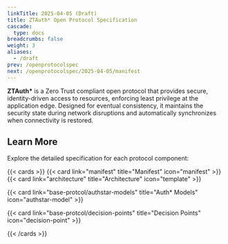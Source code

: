 ```yaml
---
linkTitle: 2025-04-05 (Draft)
title: ZTAuth* Open Protocol Specification
cascade:
  type: docs
breadcrumbs: false
weight: 3
aliases:
  - /draft
prev: /openprotocolspec
next: /openprotocolspec/2025-04-05/manifest
---
```


**ZTAuth\*** is a Zero Trust compliant open protocol that provides secure, identity-driven access to resources, enforcing least privilege at the application edge. Designed for eventual consistency, it maintains the security state during network disruptions and automatically synchronizes when connectivity is restored.

## Learn More

Explore the detailed specification for each protocol component:

{{< cards >}}
{{< card link="manifest" title="Manifest" icon="manifest" >}}
{{< card link="architecture" title="Architecture" icon="template" >}}
<!-- {{< card link="identities" title="Identities" icon="finger-print" >}}
{{< card link="actormodels" title="Actor Models" icon="color-swatch" >}} -->
{{< card link="base-protcol/authstar-models" title="Auth* Models" icon="authstar-model" >}}
<!-- {{< card link="trustedmodels" title="Trust Models" icon="cube-transparent" >}} -->
{{< card link="base-protcol/decision-points" title="Decision Points" icon="decision-point" >}}
<!-- {{< card link="federation" title="Federation" icon="federation" >}}
{{< card link="dataspaces" title="Data Spaces" icon="dataspace" >}}-->
{{< /cards >}}
